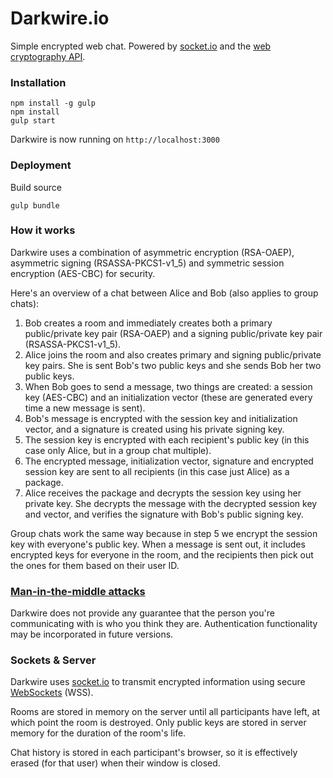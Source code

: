 # Darkwire.io

Simple encrypted web chat. Powered by [socket.io](http://socket.io) and the [web cryptography API](https://developer.mozilla.org/en-US/docs/Web/API/Window/crypto).

### Installation

    npm install -g gulp
    npm install
    gulp start

Darkwire is now running on `http://localhost:3000`

### Deployment

Build source

    gulp bundle

### How it works

Darkwire uses a combination of asymmetric encryption (RSA-OAEP), asymmetric signing (RSASSA-PKCS1-v1_5) and symmetric session encryption (AES-CBC) for security.

Here's an overview of a chat between Alice and Bob (also applies to group chats):

1. Bob creates a room and immediately creates both a primary public/private key pair (RSA-OAEP) and a signing public/private key pair (RSASSA-PKCS1-v1_5).
2. Alice joins the room and also creates primary and signing public/private key pairs. She is sent Bob's two public keys and she sends Bob her two public keys.
3. When Bob goes to send a message, two things are created: a session key (AES-CBC) and an initialization vector (these are generated every time a new message is sent).
4. Bob's message is encrypted with the session key and initialization vector, and a signature is created using his private signing key.
5. The session key is encrypted with each recipient's public key (in this case only Alice, but in a group chat multiple).
6. The encrypted message, initialization vector, signature and encrypted session key are sent to all recipients (in this case just Alice) as a package.
7. Alice receives the package and decrypts the session key using her private key. She decrypts the message with the decrypted session key and vector, and verifies the signature with Bob's public signing key.

Group chats work the same way because in step 5 we encrypt the session key with everyone's public key. When a message is sent out, it includes encrypted keys for everyone in the room, and the recipients then pick out the ones for them based on their user ID.

### [Man-in-the-middle attacks](https://en.wikipedia.org/wiki/Man-in-the-middle_attack)

Darkwire does not provide any guarantee that the person you're communicating with is who you think they are. Authentication functionality may be incorporated in future versions.

### Sockets & Server

Darkwire uses [socket.io](http://socket.io) to transmit encrypted information using secure [WebSockets](https://en.wikipedia.org/wiki/WebSocket) (WSS).

Rooms are stored in memory on the server until all participants have left, at which point the room is destroyed. Only public keys are stored in server memory for the duration of the room's life.

Chat history is stored in each participant's browser, so it is effectively erased (for that user) when their window is closed.